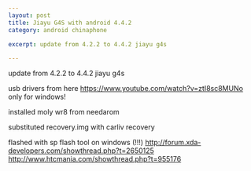 ```yaml
---
layout: post
title: Jiayu G4S with android 4.4.2
category: android chinaphone

excerpt: update from 4.2.2 to 4.4.2 jiayu g4s

---
```




update from 4.2.2 to 4.4.2 jiayu g4s

usb drivers from here https://www.youtube.com/watch?v=ztI8sc8MUNo only for windows!

installed moly wr8 from needarom

substituted recovery.img with carliv recovery

flashed with sp flash tool on windows (!!!)
http://forum.xda-developers.com/showthread.php?t=2650125
http://www.htcmania.com/showthread.php?t=955176

